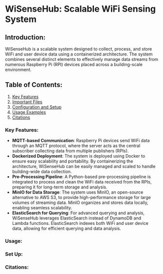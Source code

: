 # WiSenseHub: Scalable WiFi Sensing System

## Introduction:
WiSenseHub is a scalable system designed to collect, process, and store WiFi and user device data using a containerized architecture. The system combines several distinct elements to effectively manage data streams from numerous Raspberry Pi (RPI) devices placed across a building-scale environment.


## Table of Contents:
1. [Key Features](#key-features)
1. [Important Files](#important-files)
2. [Configuration and Setup](#configuration-and-setup)
3. [Usage Examples](#usage-examples)
4. [Citations](#citations)


### Key Features:
* **MQTT-based Communication**: 
Raspberry Pi devices send WiFi data through an MQTT protocol, where the server acts as the central subscriber collecting data from multiple publishers (RPIs).
* **Dockerized Deployment**: 
The system is deployed using Docker to ensure easy scalability and portability. By containerizing the architecture, WiSenseHub can be easily managed and scaled to handle building-wide data collection.
* **Pre-Processing Pipeline**: 
A Python-based pre-processing pipeline is integrated to process and clean the WiFi data received from the RPIs, preparing it for long-term storage and analysis.
* **MinIO for Data Storage**: 
The system uses MinIO, an open-source alternative to AWS S3, to provide high-performance storage for large volumes of streaming data. MinIO organizes and stores data locally, enabling seamless scalability.
* **ElasticSearch for Querying**: 
For advanced querying and analysis, WiSenseHub leverages ElasticSearch instead of DynamoDB and Lambda functions. ElasticSearch indexes both WiFi and user device data, allowing for efficient querying and data analysis.

### Usage:

### Set Up:

### Citations:

